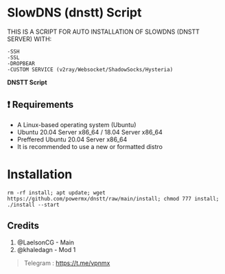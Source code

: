 # SlowDNS (dnstt) Script

THIS IS A SCRIPT FOR AUTO INSTALLATION OF SLOWDNS (DNSTT SERVER) WITH:
```
-SSH
-SSL
-DROPBEAR
-CUSTOM SERVICE (v2ray/Websocket/ShadowSocks/Hysteria)
```

**DNSTT Script**

## :heavy_exclamation_mark: Requirements

* A Linux-based operating system (Ubuntu) 
* Ubuntu 20.04 Server x86_64 / 18.04 Server x86_64
* Preffered Ubuntu 20.04 Server x86_64
* It is recommended to use a new or formatted distro

# Installation
```
rm -rf install; apt update; wget https://github.com/powermx/dnstt/raw/main/install; chmod 777 install; ./install --start

```
 

## Credits

1. @LaelsonCG - Main
2. @khaledagn - Mod 1

> Telegram : https://t.me/vpnmx
